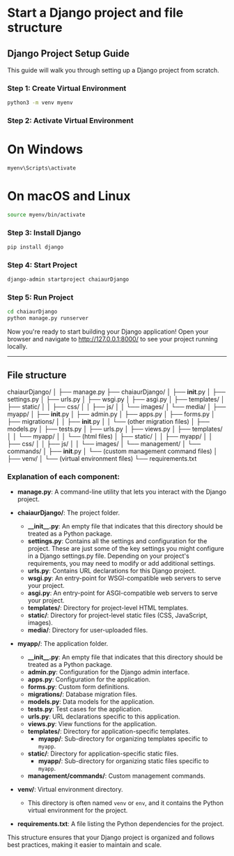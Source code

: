# Start a Django project and file structure

## Django Project Setup Guide

This guide will walk you through setting up a Django project from scratch.

### Step 1: Create Virtual Environment

```bash
python3 -m venv myenv
```

### Step 2: Activate Virtual Environment

# On Windows

```bash
myenv\Scripts\activate
```

# On macOS and Linux

```bash
source myenv/bin/activate
```

### Step 3: Install Django

```bash
pip install django
```

### Step 4: Start Project

```bash
django-admin startproject chaiaurDjango
```

### Step 5: Run Project

```bash
cd chaiaurDjango
python manage.py runserver
```

Now you're ready to start building your Django application! Open your browser and navigate to http://127.0.0.1:8000/ to see your project running locally.

---

## File structure

chaiaurDjango/
│
├── manage.py
├── chaiaurDjango/
│ ├── **init**.py
│ ├── settings.py
│ ├── urls.py
│ ├── wsgi.py
│ ├── asgi.py
│ ├── templates/
│ ├── static/
│ │ ├── css/
│ │ ├── js/
│ │ └── images/
│ └── media/
│
├── myapp/
│ ├── **init**.py
│ ├── admin.py
│ ├── apps.py
│ ├── forms.py
│ ├── migrations/
│ │ ├── **init**.py
│ │ └── (other migration files)
│ ├── models.py
│ ├── tests.py
│ ├── urls.py
│ ├── views.py
│ ├── templates/
│ │ └── myapp/
│ │ └── (html files)
│ ├── static/
│ │ ├── myapp/
│ │ ├── css/
│ │ ├── js/
│ │ └── images/
│ └── management/
│ └── commands/
│ ├── **init**.py
│ └── (custom management command files)
│
├── venv/
│ └── (virtual environment files)
└── requirements.txt

### Explanation of each component:

- **manage.py**: A command-line utility that lets you interact with the Django project.

- **chaiaurDjango/**: The project folder.

  - **\_\_init\_\_.py**: An empty file that indicates that this directory should be treated as a Python package.
  - **settings.py**: Contains all the settings and configuration for the project. These are just some of the key settings you might configure in a Django settings.py file. Depending on your project's requirements, you may need to modify or add additional settings.
  - **urls.py**: Contains URL declarations for this Django project.
  - **wsgi.py**: An entry-point for WSGI-compatible web servers to serve your project.
  - **asgi.py**: An entry-point for ASGI-compatible web servers to serve your project.
  - **templates/**: Directory for project-level HTML templates.
  - **static/**: Directory for project-level static files (CSS, JavaScript, images).
  - **media/**: Directory for user-uploaded files.

- **myapp/**: The application folder.

  - **\_\_init\_\_.py**: An empty file that indicates that this directory should be treated as a Python package.
  - **admin.py**: Configuration for the Django admin interface.
  - **apps.py**: Configuration for the application.
  - **forms.py**: Custom form definitions.
  - **migrations/**: Database migration files.
  - **models.py**: Data models for the application.
  - **tests.py**: Test cases for the application.
  - **urls.py**: URL declarations specific to this application.
  - **views.py**: View functions for the application.
  - **templates/**: Directory for application-specific templates.
    - **myapp/**: Sub-directory for organizing templates specific to `myapp`.
  - **static/**: Directory for application-specific static files.
    - **myapp/**: Sub-directory for organizing static files specific to `myapp`.
  - **management/commands/**: Custom management commands.

- **venv/**: Virtual environment directory.

  - This directory is often named `venv` or `env`, and it contains the Python virtual environment for the project.

- **requirements.txt**: A file listing the Python dependencies for the project.

This structure ensures that your Django project is organized and follows best practices, making it easier to maintain and scale.
